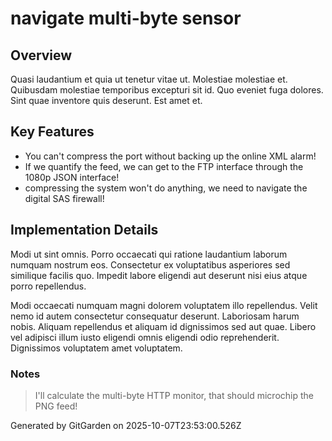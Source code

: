 # navigate multi-byte sensor

## Overview
Quasi laudantium et quia ut tenetur vitae ut. Molestiae molestiae et. Quibusdam molestiae temporibus excepturi sit id. Quo eveniet fuga dolores. Sint quae inventore quis deserunt. Est amet et.

## Key Features
- You can't compress the port without backing up the online XML alarm!
- If we quantify the feed, we can get to the FTP interface through the 1080p JSON interface!
- compressing the system won't do anything, we need to navigate the digital SAS firewall!

## Implementation Details
Modi ut sint omnis. Porro occaecati qui ratione laudantium laborum numquam nostrum eos. Consectetur ex voluptatibus asperiores sed similique facilis quo. Impedit labore eligendi aut deserunt nisi eius atque porro repellendus.
 Modi occaecati numquam magni dolorem voluptatem illo repellendus. Velit nemo id autem consectetur consequatur deserunt. Laboriosam harum nobis. Aliquam repellendus et aliquam id dignissimos sed aut quae. Libero vel adipisci illum iusto eligendi omnis eligendi odio reprehenderit. Dignissimos voluptatem amet voluptatem.

### Notes
> I'll calculate the multi-byte HTTP monitor, that should microchip the PNG feed!

Generated by GitGarden on 2025-10-07T23:53:00.526Z